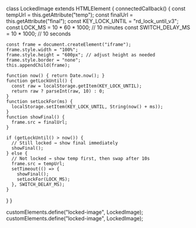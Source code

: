 class LockedImage extends HTMLElement {
  connectedCallback() {
    const tempUrl = this.getAttribute("temp");
    const finalUrl = this.getAttribute("final");
    const KEY_LOCK_UNTIL = "rd_lock_until_v3";
    const LOCK_MS = 10 * 60 * 1000; // 10 minutes
    const SWITCH_DELAY_MS = 10 * 1000; // 10 seconds

    const frame = document.createElement("iframe");
    frame.style.width = "100%";
    frame.style.height = "600px"; // adjust height as needed
    frame.style.border = "none";
    this.appendChild(frame);

    function now() { return Date.now(); }
    function getLockUntil() {
      const raw = localStorage.getItem(KEY_LOCK_UNTIL);
      return raw ? parseInt(raw, 10) : 0;
    }
    function setLockFor(ms) {
      localStorage.setItem(KEY_LOCK_UNTIL, String(now() + ms));
    }
    function showFinal() {
      frame.src = finalUrl;
    }

    if (getLockUntil() > now()) {
      // Still locked → show final immediately
      showFinal();
    } else {
      // Not locked → show temp first, then swap after 10s
      frame.src = tempUrl;
      setTimeout(() => {
        showFinal();
        setLockFor(LOCK_MS);
      }, SWITCH_DELAY_MS);
    }
  }
}

customElements.define("locked-image", LockedImage);
customElements.define("locked-image", LockedImage);
